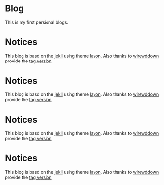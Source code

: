 # Blog
This is my first persional blogs.
# Notices
This blog is basd on the [jekll](https://jekyllrb.com/) using theme [layon](http://lanyon.getpoole.com/).
Also thanks to [wirewddown](https://github.com/wireddown) provide the [tag version](https://github.com/wireddown/wireddown.github.io/tree/feature_tags)

# Notices
This blog is basd on the [jekll](https://jekyllrb.com/) using theme [layon](http://lanyon.getpoole.com/).
Also thanks to [wirewddown](https://github.com/wireddown) provide the [tag version](https://github.com/wireddown/wireddown.github.io/tree/feature_tags)

# Notices
This blog is basd on the [jekll](https://jekyllrb.com/) using theme [layon](http://lanyon.getpoole.com/).
Also thanks to [wirewddown](https://github.com/wireddown) provide the [tag version](https://github.com/wireddown/wireddown.github.io/tree/feature_tags)

# Notices
This blog is basd on the [jekll](https://jekyllrb.com/) using theme [layon](http://lanyon.getpoole.com/).
Also thanks to [wirewddown](https://github.com/wireddown) provide the [tag version](https://github.com/wireddown/wireddown.github.io/tree/feature_tags)
